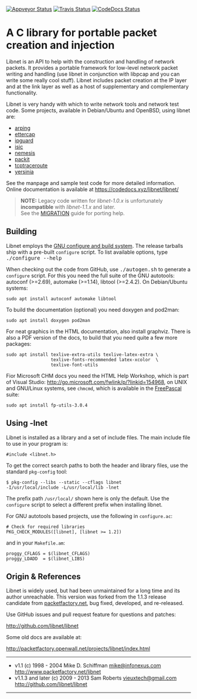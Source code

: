 [![Appveyor Status][]][Appveyor] [![Travis Status][]][Travis] [![CodeDocs Status][]][CodeDocs]

A C library for portable packet creation and injection
======================================================

Libnet is an API to help with the construction and handling of network
packets.  It provides a portable framework for low-level network packet
writing and handling (use libnet in conjunction with libpcap and you can
write some really cool stuff).  Libnet includes packet creation at the
IP layer and at the link layer as well as a host of supplementary and
complementary functionality.

Libnet is very handy with which to write network tools and network test
code.  Some projects, available in Debian/Ubuntu and OpenBSD, using
libnet are:

- [arping](https://github.com/ThomasHabets/arping)
- [ettercap](https://www.ettercap-project.org/)
- [ipguard](http://ipguard.deep.perm.ru/)
- [isic](http://isic.sourceforge.net/)
- [nemesis](https://troglobit.com/projects/nemesis/)
- [packit](http://packetfactory.openwall.net/projects/packit/)
- [tcptraceroute](https://web.archive.org/web/20130424094134/http://michael.toren.net/code/tcptraceroute/)
- [yersinia](https://web.archive.org/web/20180522141004/http://www.yersinia.net/)

See the manpage and sample test code for more detailed information.
Online documentation is available at https://codedocs.xyz/libnet/libnet/

> **NOTE:** Legacy code written for *libnet-1.0.x* is unfortunately
>           **incompatible** with *libnet-1.1.x* and later.  
>           See the [MIGRATION](doc/MIGRATION) guide for porting help.


Building
--------

Libnet employs the [GNU configure and build system][autotools].  The
release tarballs ship with a pre-built `configure` script.  To list
available options, type <kbd>./configure --help</kbd>

When checking out the code from GitHub, use <kbd>./autogen.sh</kbd> to
generate a `configure` script.  For this you need the full suite of the
GNU autotools: autoconf (>=2.69), automake (>=1.14), libtool (>=2.4.2).
On Debian/Ubuntu systems:

    sudo apt install autoconf automake libtool

To build the documentation (optional) you need doxygen and pod2man:

    sudo apt install doxygen pod2man

For neat graphics in the HTML documentation, also install graphviz.
There is also a PDF version of the docs, to build that you need quite a
few more packages:

    sudo apt install texlive-extra-utils texlive-latex-extra \
                     texlive-fonts-recommended latex-xcolor  \
                     texlive-font-utils

Fior Microsoft CHM docs you need the HTML Help Workshop, which is part
of Visual Studio: http://go.microsoft.com/fwlink/p/?linkid=154968, on
UNIX and GNU/Linux systems, see `chmcmd`, which is available in the
[FreePascal](http://www.freepascal.org/) suite:

    sudo apt install fp-utils-3.0.4


Using -lnet
-----------

Libnet is installed as a library and a set of include files.  The main
include file to use in your program is:

    #include <libnet.h>

To get the correct search paths to both the header and library files,
use the standard `pkg-config` tool:

    $ pkg-config --libs --static --cflags libnet
    -I/usr/local/include -L/usr/local/lib -lnet

The prefix path `/usr/local/` shown here is only the default.  Use the
`configure` script to select a different prefix when installing libnet.

For GNU autotools based projects, use the following in `configure.ac`:

    # Check for required libraries
    PKG_CHECK_MODULES([libnet], [libnet >= 1.2])

and in your `Makefile.am`:

    proggy_CFLAGS = $(libnet_CFLAGS)
    proggy_LDADD  = $(libnet_LIBS)


Origin & References
-------------------

Libnet is widely used, but had been unmaintained for a long time and its
author unreachable.  This version was forked from the 1.1.3 release
candidate from [packetfactory.net][origin], bug fixed, developed, and
re-released.

Use GitHub issues and pull request feature for questions and patches:

  http://github.com/libnet/libnet

Some old docs are available at:

  http://packetfactory.openwall.net/projects/libnet/index.html

-------------------------------------------------------------------------
- v1.1 (c) 1998 - 2004 Mike D. Schiffman <mike@infonexus.com>  
  http://www.packetfactory.net/libnet
- v1.1.3 and later (c) 2009 - 2013 Sam Roberts <vieuxtech@gmail.com>  
  http://github.com/libnet/libnet
-------------------------------------------------------------------------

[autotools]:       https://autotools.io/
[origin]:          http://packetfactory.openwall.net/projects/libnet/
[Appveyor]:        https://ci.appveyor.com/project/troglobit/libnet
[Appveyor Status]: https://ci.appveyor.com/api/projects/status/fkw05hw8cysfl2p1?svg=true
[Travis]:          https://travis-ci.org/libnet/libnet
[Travis Status]:   https://travis-ci.org/libnet/libnet.png?branch=master
[CodeDocs]:        https://codedocs.xyz/libnet/libnet/
[CodeDocs Status]: https://codedocs.xyz/libnet/libnet.svg
